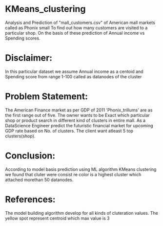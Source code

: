 # KMeans_clustering
Analysis and Prediction of "mall_customers.csv" of American mall markets called as Phonix small To find out how many customers are visited to a particular shop. On the basis of these prediction of Annual income vs Spending scores.

# Disclaimer:
In this particular dataset we assume Annual income as a centoid and Spending score from range 1-100 called as datanodes of the cluster

# Problem Statement:
The American Finance market as per GDP of 2011 'Phonix_trillums' are as the first range out of five.
The owner wants to be Exact which particular shop or product search in different kind of clusters in entire mall.
As a DataScience Engineer predict the futuristic financial market for upcoming GDP rate based on No. of clusters.
The client want atleast 5 top clusters(shop).

# Conclusion:
According to model basis prediction using ML algorithm KMeans clustering we found that cluter were consist re color is a highest cluster which attached morethan 50 datanodes.

# References: 
The model building algorithm develop for all kinds of cluteration values. The yellow spot represent centroid which max value is 3
